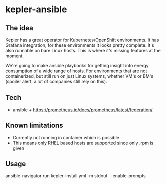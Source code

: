 # kepler-ansible

## The idea

Kepler has a great operator for Kubernetes/OpenShift environments. It has Grafana integration, for these environments it looks pretty complete.
It's also runnable on bare Linux hosts. This is where it's missing features at the moment.

We're going to make ansible playbooks for getting insight into energy consumption of a wide range of hosts. For environments that are not containerized, but still run on just Linux systems, whether VM's or BM's (spoiler alert, a lot of companies still rely on this).

## Tech

- ansible + <https://prometheus.io/docs/prometheus/latest/federation/>

## Known limitations

- Currently not running in container which is possible
- This means only RHEL based hosts are supported since only .rpm is given

## Usage

ansible-navigator run kepler-install.yml -m stdout --enable-prompts
